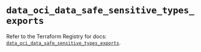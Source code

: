 # `data_oci_data_safe_sensitive_types_exports`

Refer to the Terraform Registry for docs: [`data_oci_data_safe_sensitive_types_exports`](https://registry.terraform.io/providers/hashicorp/oci/7.19.0/docs/data-sources/data_safe_sensitive_types_exports).
